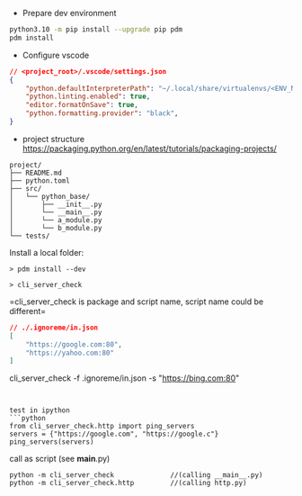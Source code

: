 * Prepare dev environment
```bash
python3.10 -m pip install --upgrade pip pdm
pdm install
```

* Configure vscode
```json
// <project_root>/.vscode/settings.json
{
    "python.defaultInterpreterPath": "~/.local/share/virtualenvs/<ENV_NAME>/bin/python",
    "python.linting.enabled": true,
    "editor.formatOnSave": true,
    "python.formatting.provider": "black",
}
```

* project structure
https://packaging.python.org/en/latest/tutorials/packaging-projects/
```
project/
├── README.md
├── python.toml
├── src/
│   └── python_base/
│       ├── __init__.py
│       └── __main__.py
│       └── a_module.py
│       └── b_module.py
└── tests/
```

Install a local folder:
```
> pdm install --dev 

> cli_server_check
```
=cli_server_check is package and script name, script name could be different=


```json
// ./.ignoreme/in.json
[
    "https://google.com:80",
    "https://yahoo.com:80"
]
```
cli_server_check -f .ignoreme/in.json -s "https://bing.com:80"

```


test in ipython
```python
from cli_server_check.http import ping_servers
servers = {"https://google.com", "https://google.c"}
ping_servers(servers)
```


call as script  (see __main__.py)
```
python -m cli_server_check              //(calling __main__.py)
python -m cli_server_check.http         //(calling http.py)
```


